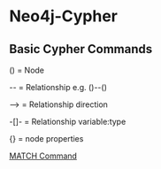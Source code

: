 # Neo4j-Cypher

## Basic Cypher Commands

()   = Node

--   = Relationship e.g. ()--()

-->  = Relationship direction

-[]- = Relationship variable:type

{}   = node properties

[MATCH Command](../master/Course/Match.md)